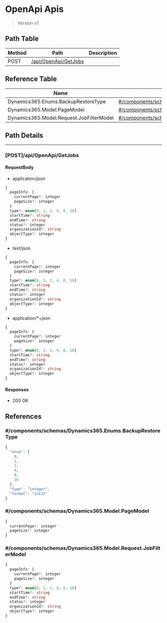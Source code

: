 # OpenApi Apis

> Version v1

## Path Table

| Method | Path | Description |
| --- | --- | --- |
| POST | [/api/OpenApi/GetJobs](#postapiopenapigetjobs) |  |

## Reference Table

| Name | Path | Description |
| --- | --- | --- |
| Dynamics365.Enums.BackupRestoreType | [#/components/schemas/Dynamics365.Enums.BackupRestoreType](#componentsschemasdynamics365enumsbackuprestoretype) |  |
| Dynamics365.Model.PageModel | [#/components/schemas/Dynamics365.Model.PageModel](#componentsschemasdynamics365modelpagemodel) |  |
| Dynamics365.Model.Request.JobFilterModel | [#/components/schemas/Dynamics365.Model.Request.JobFilterModel](#componentsschemasdynamics365modelrequestjobfiltermodel) |  |

## Path Details

***

### [POST]/api/OpenApi/GetJobs

#### RequestBody

- application/json

```ts
{
  pageInfo: {
    currentPage?: integer
    pageSize?: integer
  }
  type?: enum[0, 1, 2, 4, 8, 16]
  startTime?: string
  endTime?: string
  status?: integer
  organizationId?: string
  objectType?: integer
}
```

- text/json

```ts
{
  pageInfo: {
    currentPage?: integer
    pageSize?: integer
  }
  type?: enum[0, 1, 2, 4, 8, 16]
  startTime?: string
  endTime?: string
  status?: integer
  organizationId?: string
  objectType?: integer
}
```

- application/*+json

```ts
{
  pageInfo: {
    currentPage?: integer
    pageSize?: integer
  }
  type?: enum[0, 1, 2, 4, 8, 16]
  startTime?: string
  endTime?: string
  status?: integer
  organizationId?: string
  objectType?: integer
}
```

#### Responses

- 200 OK

## References

### #/components/schemas/Dynamics365.Enums.BackupRestoreType

```ts
{
  "enum": [
    0,
    1,
    2,
    4,
    8,
    16
  ],
  "type": "integer",
  "format": "int32"
}
```

### #/components/schemas/Dynamics365.Model.PageModel

```ts
{
  currentPage?: integer
  pageSize?: integer
}
```

### #/components/schemas/Dynamics365.Model.Request.JobFilterModel

```ts
{
  pageInfo: {
    currentPage?: integer
    pageSize?: integer
  }
  type?: enum[0, 1, 2, 4, 8, 16]
  startTime?: string
  endTime?: string
  status?: integer
  organizationId?: string
  objectType?: integer
}
```